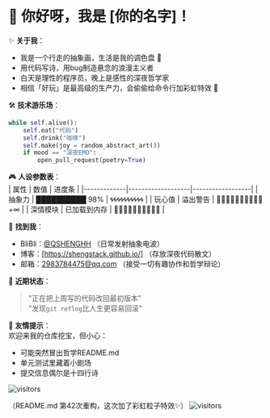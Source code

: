 # 🌈 你好呀，我是 [你的名字]！  

✨ **关于我**：  
- 我是一个行走的抽象画，生活是我的调色盘 🎨  
- 用代码写诗，用bug制造悬念的浪漫主义者  
- 白天是理性的程序员，晚上是感性的深夜哲学家  
- 相信「好玩」是最高级的生产力，会偷偷给命令行加彩虹特效 🌈  

🛠️ **技术游乐场**：  
```python
while self.alive():
    self.eat("代码") 
    self.drink("咖啡")
    self.make(joy = random_abstract_art())
    if mood == "深夜EMO":
        open_pull_request(poetry=True)
```

🎮 **人设参数表**：  
| 属性        | 数值              | 进度条           |
|-------------|-------------------|------------------|
| 抽象力      | ██████████ 98%   | 🌀🌀🌀🌀🌀🌀🌀🌀🌀🌀 |
| 玩心值      | 溢出警告          | 🎪🎪🎪🎪🎪🎪🎪🎪🎪🎪+∞ |
| 深情模块    | 已加载到内存      | 💌💌💌💌💌💌💌💌💌💌 |

📮 **找到我**：  
- BliBli：[@QSHENGHH](https://b23.tv/RVFHS5A) （日常发射抽象电波）  
- 博客：[https://shengstack.github.io/] （存放深夜代码散文）  
- 邮箱：2983784475@qq.com （接受一切有趣协作和哲学辩论）  

🤹 **近期状态**：  
> "正在把上周写的代码改回最初版本"  
> "发现`git reflog`比人生更容易回滚"  

🌟 **友情提示**：  
欢迎来我的仓库挖宝，但小心：  
- 可能突然冒出哲学README.md  
- 单元测试里藏着小剧场  
- 提交信息偶尔是十四行诗  

![visitors](https://visitor-badge.laobi.icu/badge?page_id=你的github账号.你的repo)  

（README.md 第42次重构，这次加了彩虹粒子特效✨）
![visitors](https://img.shields.io/badge/dynamic/json?color=blue&label=Visitors&query=value&url=https://api.countapi.xyz/hit/ShengStack/ShengStack)
